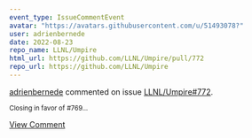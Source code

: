 ```yaml
---
event_type: IssueCommentEvent
avatar: "https://avatars.githubusercontent.com/u/51493078?"
user: adrienbernede
date: 2022-08-23
repo_name: LLNL/Umpire
html_url: https://github.com/LLNL/Umpire/pull/772
repo_url: https://github.com/LLNL/Umpire
---
```


<a href='https://github.com/adrienbernede' target='_blank'>adrienbernede</a> commented on issue <a href='https://github.com/LLNL/Umpire/pull/772' target='_blank'>LLNL/Umpire#772</a>.

<small>Closing in favor of #769...</small>

<a href='https://github.com/LLNL/Umpire/pull/772' target='_blank'>View Comment</a>
